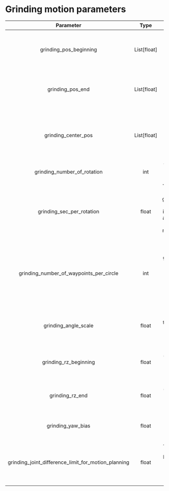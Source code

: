 # Grinding motion parameters
| Parameter                                                    | Type           | Size/Meaning                                                                                                                                                   |
| :-----------------------------------------------------------: | :------------: | :-------------------------------------------------------------------------------------------------------------------------------------------------------: |
| grinding\_pos\_beginning                                   | List\[float\]  | \[X-coordinate, Y-coordinate\]. Two-dimensional coordinates of the grinding start position. Specified with specific numerical values.                                  |
| grinding\_pos\_end                                        | List\[float\]  | \[X-coordinate, Y-coordinate\]. Two-dimensional coordinates of the grinding end position. Specified with specific numerical values.                                   |
| grinding\_center\_pos                                     | List\[float\]  | \[X-coordinate, Y-coordinate\]. Two-dimensional coordinates of the center position of the circular arc grinding. Little effect on linear grinding. Specified with specific numerical values. |
| grinding\_number\_of\_rotation                            | int            | Total number of rotations of the grinding operation. Specify in positive integers.                                                                                   |
| grinding\_sec\_per\_rotation                              | float          | Time (seconds) per rotation. Specify in positive decimal. grinding\_number\_of\_rotation \* grinding\_sec\_per\_rotation is the total grinding time and a total of 15 seconds or less is recommended (because motion planning calculations are heavy). |
| grinding\_number\_of\_waypoints\_per\_circle              | int            | Number of waypoints per circle in circular arc grinding. For linear grinding, it is the number of divisions between the start and end points. Specify in positive integers. The higher the value, the smoother the movement (50 points or more recommended).               |
| grinding\_angle\_scale                                    | float          | Scale for changes in grinding angle. Specify in the range of 0 (vertical) to 1 (normal direction of tangent). 0 to 0.3 is recommended.                                         |
| grinding\_rz\_beginning                                    | float          | Mortar depth parameter (mm) of the grinding motion at the start of grinding. Specify in specific numerical values.                                                   |
| grinding\_rz\_end                                         | float          | Mortar depth parameter (mm) of the grinding motion at the end of grinding. Specify in specific numerical values.                                                     |
| grinding\_yaw\_bias                                       | float          | Yaw angle bias (radians) of the grinding motion. rad(pi) is approximately 3.14 radians (180 degrees).                                                              |
| grinding\_joint\_difference\_limit\_for\_motion\_planning | float          | Allowable limit of joint angle change (radians) in motion planning. Specify in positive decimal. Restrict changes exceeding this so that motion planning is not possible. | 

